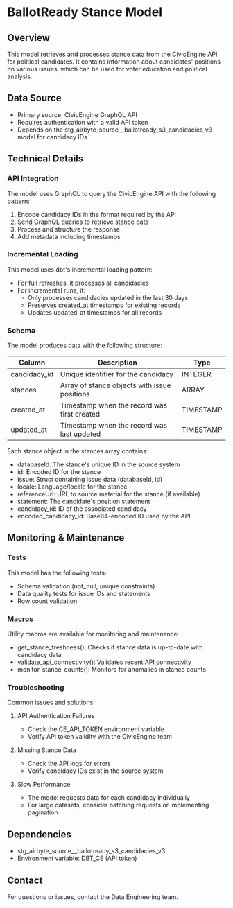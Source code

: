 # BallotReady Stance Model

## Overview

This model retrieves and processes stance data from the CivicEngine API for political candidates. It contains information about candidates' positions on various issues, which can be used for voter education and political analysis.

## Data Source

- Primary source: CivicEngine GraphQL API
- Requires authentication with a valid API token
- Depends on the stg_airbyte_source__ballotready_s3_candidacies_v3 model for candidacy IDs

## Technical Details

### API Integration

The model uses GraphQL to query the CivicEngine API with the following pattern:

1. Encode candidacy IDs in the format required by the API
2. Send GraphQL queries to retrieve stance data
3. Process and structure the response
4. Add metadata including timestamps

### Incremental Loading

This model uses dbt's incremental loading pattern:

- For full refreshes, it processes all candidacies
- For incremental runs, it:
  - Only processes candidacies updated in the last 30 days
  - Preserves created_at timestamps for existing records
  - Updates updated_at timestamps for all records

### Schema

The model produces data with the following structure:

| Column | Description | Type |
|--------|-------------|------|
| candidacy_id | Unique identifier for the candidacy | INTEGER |
| stances | Array of stance objects with issue positions | ARRAY<STRUCT> |
| created_at | Timestamp when the record was first created | TIMESTAMP |
| updated_at | Timestamp when the record was last updated | TIMESTAMP |

Each stance object in the stances array contains:

- databaseId: The stance's unique ID in the source system
- id: Encoded ID for the stance
- issue: Struct containing issue data (databaseId, id)
- locale: Language/locale for the stance
- referenceUrl: URL to source material for the stance (if available)
- statement: The candidate's position statement
- candidacy_id: ID of the associated candidacy
- encoded_candidacy_id: Base64-encoded ID used by the API

## Monitoring & Maintenance

### Tests

This model has the following tests:
- Schema validation (not_null, unique constraints)
- Data quality tests for issue IDs and statements
- Row count validation

### Macros

Utility macros are available for monitoring and maintenance:
- get_stance_freshness(): Checks if stance data is up-to-date with candidacy data
- validate_api_connectivity(): Validates recent API connectivity
- monitor_stance_counts(): Monitors for anomalies in stance counts

### Troubleshooting

Common issues and solutions:

1. API Authentication Failures
   - Check the CE_API_TOKEN environment variable
   - Verify API token validity with the CivicEngine team

2. Missing Stance Data
   - Check the API logs for errors
   - Verify candidacy IDs exist in the source system

3. Slow Performance
   - The model requests data for each candidacy individually
   - For large datasets, consider batching requests or implementing pagination

## Dependencies

- stg_airbyte_source__ballotready_s3_candidacies_v3
- Environment variable: DBT_CE (API token)

## Contact

For questions or issues, contact the Data Engineering team.
